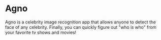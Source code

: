 # Agno
Agno is a celebrity image recognition app that allows anyone to detect the face of any celebrity. Finally, you can quickly figure out "who is who" from your favorite tv shows and movies!
